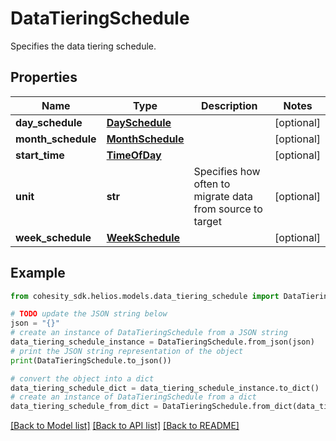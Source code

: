 # DataTieringSchedule

Specifies the data tiering schedule.

## Properties

Name | Type | Description | Notes
------------ | ------------- | ------------- | -------------
**day_schedule** | [**DaySchedule**](DaySchedule.md) |  | [optional] 
**month_schedule** | [**MonthSchedule**](MonthSchedule.md) |  | [optional] 
**start_time** | [**TimeOfDay**](TimeOfDay.md) |  | [optional] 
**unit** | **str** | Specifies how often to migrate data from source to target | [optional] 
**week_schedule** | [**WeekSchedule**](WeekSchedule.md) |  | [optional] 

## Example

```python
from cohesity_sdk.helios.models.data_tiering_schedule import DataTieringSchedule

# TODO update the JSON string below
json = "{}"
# create an instance of DataTieringSchedule from a JSON string
data_tiering_schedule_instance = DataTieringSchedule.from_json(json)
# print the JSON string representation of the object
print(DataTieringSchedule.to_json())

# convert the object into a dict
data_tiering_schedule_dict = data_tiering_schedule_instance.to_dict()
# create an instance of DataTieringSchedule from a dict
data_tiering_schedule_from_dict = DataTieringSchedule.from_dict(data_tiering_schedule_dict)
```
[[Back to Model list]](../README.md#documentation-for-models) [[Back to API list]](../README.md#documentation-for-api-endpoints) [[Back to README]](../README.md)


